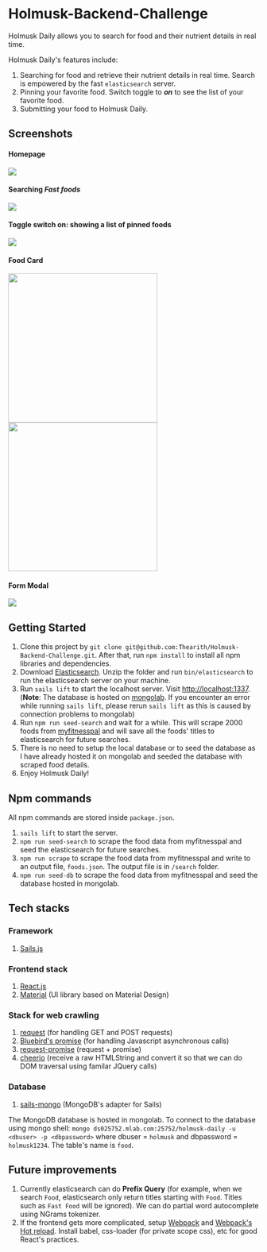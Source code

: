 # Holmusk-Backend-Challenge

Holmusk Daily allows you to search for food and their nutrient details in real time. 

Holmusk Daily's features include:

1. Searching for food and retrieve their nutrient details in real time. Search is empowered by the fast `elasticsearch` server.
2. Pinning your favorite food. Switch toggle to **_on_** to see the list of your favorite food.
3. Submitting your food to Holmusk Daily.


## Screenshots

#### Homepage
<img src="https://github.com/Thearith/Holmusk-Backend-Challenge/blob/master/Screenshot/Homepage.png">


#### Searching _Fast foods_
<img src="https://github.com/Thearith/Holmusk-Backend-Challenge/blob/master/Screenshot/Search%20mode.png">


#### Toggle switch on: showing a list of pinned foods
<img src="https://github.com/Thearith/Holmusk-Backend-Challenge/blob/master/Screenshot/Pin%20mode.png">


#### Food Card
<img src="https://github.com/Thearith/Holmusk-Backend-Challenge/blob/master/Screenshot/Food%20Card.png" width="300" style="margin-right: 50px;"><img src="https://github.com/Thearith/Holmusk-Backend-Challenge/blob/master/Screenshot/Expanded%20Food%20Card.png" width="300">


#### Form Modal
<img src="https://github.com/Thearith/Holmusk-Backend-Challenge/blob/master/Screenshot/Form%20Modal.png">


## Getting Started

1. Clone this project by `git clone git@github.com:Thearith/Holmusk-Backend-Challenge.git`. After that, run `npm install` to install all npm libraries and dependencies.
2. Download [Elasticsearch](https://www.elastic.co/downloads/elasticsearch). Unzip the folder and run `bin/elasticsearch` to run the elasticsearch server on your machine.
3. Run `sails lift` to start the localhost server.  Visit [http://localhost:1337](http://localhost:1337).  (**Note**: The database is hosted on [mongolab](https://mlab.com/home). If you encounter an error while running `sails lift`, please rerun `sails lift` as this is caused by connection problems to mongolab)
4. Run `npm run seed-search` and wait for a while. This will scrape 2000 foods from [myfitnesspal](https://www.myfitnesspal.com/) and will save all the foods' titles to elasticsearch for future searches. 
5. There is no need to setup the local database or to seed the database as I have already hosted it on mongolab and seeded the database with scraped food details.
6. Enjoy Holmusk Daily!


## Npm commands
All npm commands are stored inside `package.json`.

1. `sails lift` to start the server.
2. `npm run seed-search` to scrape the food data from myfitnesspal and seed the elasticsearch for future searches.
3. `npm run scrape` to scrape the food data from myfitnesspal and write to an output file, `foods.json`. The output file is in `/search` folder.
4. `npm run seed-db` to scrape the food data from myfitnesspal and seed the database hosted in mongolab.


## Tech stacks


### Framework
1. [Sails.js](http://sailsjs.org/)

### Frontend stack
1. [React.js](https://facebook.github.io/react/)
2. [Material](http://materializecss.com/) (UI library based on Material Design)

### Stack for web crawling
1. [request](https://github.com/request/request) (for handling GET and POST requests)
2. [Bluebird's promise](http://bluebirdjs.com/docs/getting-started.html) (for handling Javascript asynchronous calls)
3. [request-promise](https://github.com/request/request) (request + promise)
4. [cheerio](https://github.com/cheeriojs/cheerio) (receive a raw HTMLString and convert it so that we can do DOM traversal using familar JQuery calls)

### Database
1. [sails-mongo](https://www.npmjs.com/package/sails-mongo) (MongoDB's adapter for Sails)

The MongoDB database is hosted in mongolab. To connect to the database using mongo shell:
`mongo ds025752.mlab.com:25752/holmusk-daily -u <dbuser> -p <dbpassword>` where dbuser = `holmusk` and dbpassword = `holmusk1234`.
The table's name is `food`.


## Future improvements
1. Currently elasticsearch can do **Prefix Query** (for example, when we search `Food`, elasticsearch only return titles starting with `Food`. Titles such as `Fast Food` will be ignored). We can do partial word autocomplete using NGrams tokenizer.
2. If the frontend gets more complicated, setup [Webpack](https://webpack.github.io/) and [Webpack's Hot reload](https://webpack.github.io/docs/hot-module-replacement.html). Install babel, css-loader (for private scope css), etc for good React's practices.


